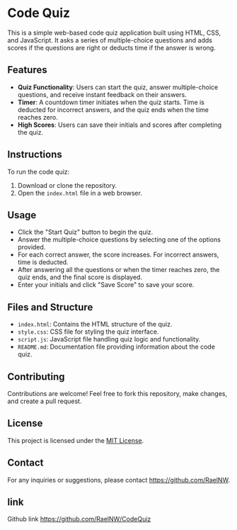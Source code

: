 # Code Quiz

This is a simple web-based code quiz application built using HTML, CSS, and JavaScript. It asks a series of multiple-choice questions and adds scores if the questions are right or deducts time if the answer is wrong.

## Features

- **Quiz Functionality**: Users can start the quiz, answer multiple-choice questions, and receive instant feedback on their answers.
- **Timer**: A countdown timer initiates when the quiz starts. Time is deducted for incorrect answers, and the quiz ends when the time reaches zero.
- **High Scores**: Users can save their initials and scores after completing the quiz.

## Instructions

To run the code quiz:
1. Download or clone the repository.
2. Open the `index.html` file in a web browser.

## Usage

- Click the "Start Quiz" button to begin the quiz.
- Answer the multiple-choice questions by selecting one of the options provided.
- For each correct answer, the score increases. For incorrect answers, time is deducted.
- After answering all the questions or when the timer reaches zero, the quiz ends, and the final score is displayed.
- Enter your initials and click "Save Score" to save your score.

## Files and Structure

- `index.html`: Contains the HTML structure of the quiz.
- `style.css`: CSS file for styling the quiz interface.
- `script.js`: JavaScript file handling quiz logic and functionality.
- `README.md`: Documentation file providing information about the code quiz.

## Contributing

Contributions are welcome! Feel free to fork this repository, make changes, and create a pull request.

## License

This project is licensed under the [MIT License](LICENSE).

## Contact

For any inquiries or suggestions, please contact https://github.com/RaelNW.

## link
Github link https://github.com/RaelNW/CodeQuiz
